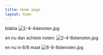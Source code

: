 ```yaml
---
title: Home page
layout: home
---
```


blabla
![2-4-4denoten.jpg](/uploads/2-4-4denoten.jpg)

en nu dan achtste noten:
![2-4-8stenoten.jpg](/uploads/2-4-8stenoten.jpg)

en nu in 6/8 maat
![6-8-8stenoten.jpg](/uploads/6-8-8stenoten.jpg)